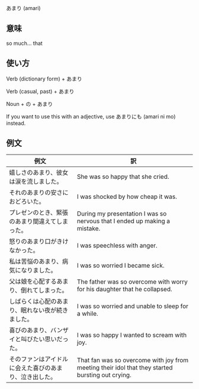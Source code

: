 あまり (amari)

## 意味
so much… that

## 使い方

Verb (dictionary form)	+ あまり

Verb (casual, past)     + あまり

Noun + の               + あまり

If you want to use this with an adjective, use あまりにも (amari ni mo) instead.

## 例文

|例文|訳|
| --- | --- |
|嬉しさのあまり、彼女は涙を流しました。|She was so happy that she cried.|
|それのあまりの安さにおどろいた。|I was shocked by how cheap it was.|
|プレゼンのとき、緊張のあまり間違えてしまった。|During my presentation I was so nervous that I ended up making a mistake.|
|怒りのあまり口がきけなかった。|I was speechless with anger.|
|私は苦悩のあまり、病気になりました。|I was so worried I became sick.|
|父は娘を心配するあまり、倒れてしまった。|The father was so overcome with worry for his daughter that he collapsed.|
|しばらくは心配のあまり、眠れない夜が続きました。|I was so worried and unable to sleep for a while.
|喜びのあまり、バンザイと叫びたい思いだった。|I was so happy I wanted to scream with joy.|
|そのファンはアイドルに会えた喜びのあまり、泣き出した。|That fan was so overcome with joy from meeting their idol that they started bursting out crying.|
